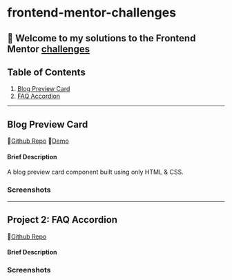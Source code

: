 # frontend-mentor-challenges

👋 Welcome to my solutions to the Frontend Mentor [challenges](https://www.frontendmentor.io/challenges)
---------------------------------------------------------------------------------
## Table of Contents

1. [Blog Preview Card](#blog-preview-card)
2. [FAQ Accordion](#faq-accordion)

---------------------------------------------------------------------------------

## Blog Preview Card <a name="blog-preview-card"></a>

👾[Github Repo](https://github.com/UnionPAC/blog-preview-card)
🔗[Demo](https://unionpac.github.io/blog-preview-card/)

#### Brief Description
A blog preview card component built using only HTML & CSS.

### Screenshots

---------------------------------------------------------------------------------
## Project 2: FAQ Accordion <a name="faq-accordion"></a>

👾[Github Repo](https://github.com/UnionPAC/faq-accordion)

#### Brief Description

### Screenshots



